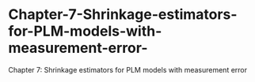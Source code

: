 # Chapter-7-Shrinkage-estimators-for-PLM-models-with-measurement-error-
Chapter 7: Shrinkage estimators for PLM models with measurement error 
